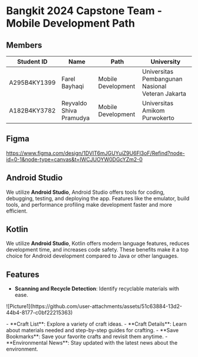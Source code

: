 # Bangkit 2024 Capstone Team - Mobile Development Path

## Members
| **Student ID**   | **Name**                         | **Path**           | **University**                 |
|-------------------|----------------------------------|--------------------|---------------------------------|
| A295B4KY1399      | Farel Bayhaqi     | Mobile Development  | Universitas Pembangunan Nasional Veteran Jakarta      |
| A182B4KY3782      | Reyvaldo Shiva Pramudya             | Mobile Development  | Universitas Amikom Purwokerto      |

## Figma
https://www.figma.com/design/1DVIT6mJGUYuiZ9U6Fl3oF/Refind?node-id=0-1&node-type=canvas&t=IWCJUOYW0DGcYZm2-0

## Android Studio
We utilize **Android Studio**, Android Studio offers tools for coding, debugging, testing, and deploying the app. Features like the emulator, build tools, and performance profiling make development faster and more efficient. 

## Kotlin
We utilize **Android Studio**, Kotlin offers modern language features, reduces development time, and increases code safety. These benefits make it a top choice for Android development compared to Java or other languages.

## Features
- **Scanning and Recycle Detection**: Identify recyclable materials with ease.
<p align="left">
  ![Picture1](https://github.com/user-attachments/assets/51c63884-13d2-44b4-8177-c0bf22215363)
</p>
- **Craft List**: Explore a variety of craft ideas.
- **Craft Details**: Learn about materials needed and step-by-step guides for crafting.
- **Save Bookmarks**: Save your favorite crafts and revisit them anytime.
- **Environmental News**: Stay updated with the latest news about the environment.
